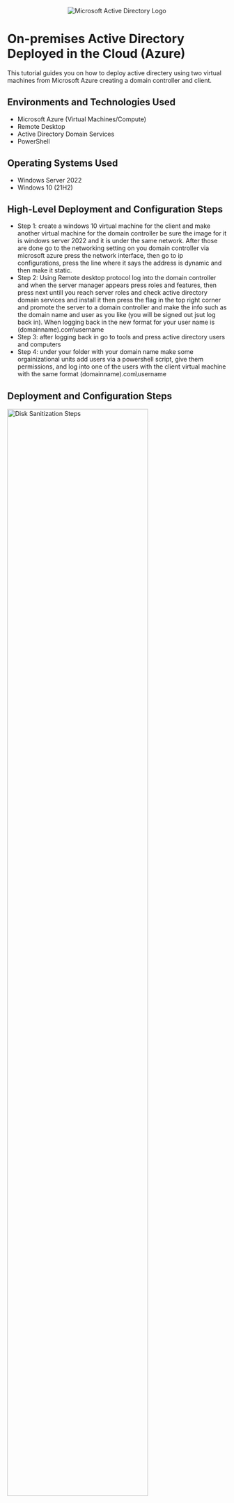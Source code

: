 <p align="center">
<img src="https://i.imgur.com/pU5A58S.png" alt="Microsoft Active Directory Logo"/>
</p>

<h1>On-premises Active Directory Deployed in the Cloud (Azure)</h1>
This tutorial guides you on how to deploy active directery using two virtual machines from Microsoft Azure creating a domain controller and client.<br />




<h2>Environments and Technologies Used</h2>

- Microsoft Azure (Virtual Machines/Compute)
- Remote Desktop
- Active Directory Domain Services
- PowerShell

<h2>Operating Systems Used </h2>

- Windows Server 2022
- Windows 10 (21H2)

<h2>High-Level Deployment and Configuration Steps</h2>

- Step 1: create a windows 10 virtual machine for the client and make another virtual machine for the domain controller be sure the image for it is windows server 2022 and it is under the same network. After those are done go to the networking setting on you domain controller via microsoft azure press the network interface, then go to ip configurations, press the line where it says the address is dynamic and then make it static.
- Step 2: Using Remote desktop protocol log into the domain controller and when the server manager appears press roles and features, then press next untill you reach server roles and check active directory domain services and install it then press the flag in the top right corner and promote the server to a domain controller and make the info such as the domain name and user as you like (you will be signed out jsut log back in). When logging back in the new format for your user name is (domainname).com\username
- Step 3: after logging back in go to tools and press active directory users and computers
- Step 4: under your folder with your domain name make some orgainizational units add users via a powershell script, give them permissions, and log into one of the users with the client virtual machine with the same format (domainname).com\username

<h2>Deployment and Configuration Steps</h2>

<p>
<img src="https://i.imgur.com/NKbdZCu.png" height="80%" width="80%" alt="Disk Sanitization Steps"/>

</p>
<p>
This is where you go to change the IP address to static if you look at the top of the image you can see the steps to take to get there virutal machines, DC-1 (thats what I named my domain controller so basically your domain controller), networking, your NIC, and finally IP configurations
</p>
<br />

<p>
<img src="https://i.imgur.com/etp0sdr.png" height="80%" width="80%" alt="Disk Sanitization Steps"/>
</p>
<p>
Press roles and features, then press next untill you reach server roles and check active directory domain services and install it then press the flag in the top right corner and promote the server to a domain controller and make the info such as the domain name and user as you like (you will be signed out jsut log back in). When logging back in the new format for your user name is (domainname).com\username
</p>
<br />

<p>
<img src="https://i.imgur.com/MqwfFC0.png" height="80%" width="80%" alt="Disk Sanitization Steps"/>
</p>
<p>
under your folder with your domain name make some orgainizational units add users via a powershell script, give them permissions, and log into one of the users with the client virtual machine with the same format (domainname).com\username. As you can see I have made multiple groups Employees, Admins, and a security group that has sccounting in it.
</p>
<br />
